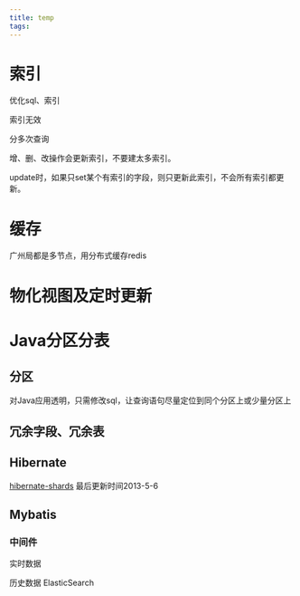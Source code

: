 ```yaml
---
title: temp
tags:
---
```




# 索引

优化sql、索引

索引无效

分多次查询

增、删、改操作会更新索引，不要建太多索引。

update时，如果只set某个有索引的字段，则只更新此索引，不会所有索引都更新。



# 缓存

广州局都是多节点，用分布式缓存redis



# 物化视图及定时更新





# Java分区分表

## 分区

对Java应用透明，只需修改sql，让查询语句尽量定位到同个分区上或少量分区上



## 冗余字段、冗余表



## Hibernate
[hibernate-shards](https://github.com/hibernate/hibernate-shards) 最后更新时间2013-5-6

## Mybatis

### 中间件





实时数据

历史数据 ElasticSearch